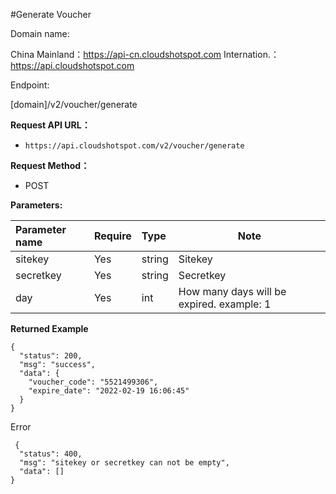 #Generate Voucher

Domain name:

China Mainland：https://api-cn.cloudshotspot.com
Internation.：https://api.cloudshotspot.com

Endpoint:

[domain]/v2/voucher/generate


**Request API URL：**
- ` https://api.cloudshotspot.com/v2/voucher/generate `
  
**Request Method：**
- POST 

**Parameters:** 

|Parameter name|Require|Type|Note|
|:----    |:---|:----- |-----   |
|sitekey |  Yes  |    string   |    Sitekey   |
|secretkey |  Yes  |    string   |    Secretkey   |
|day |  Yes  |    int   |    How many days will be expired. example: 1  |

**Returned Example**


``` 
{
  "status": 200,
  "msg": "success",
  "data": {
    "voucher_code": "5521499306",
    "expire_date": "2022-02-19 16:06:45"
  }
}

```

 Error
```
 {
  "status": 400,
  "msg": "sitekey or secretkey can not be empty",
  "data": []
}
```
